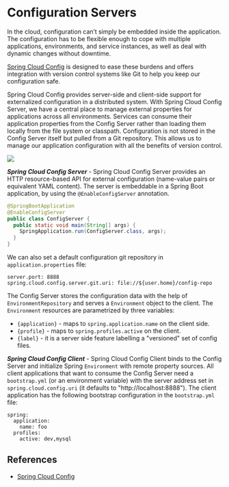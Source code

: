 # Configuration Servers

In the cloud, configuration can’t simply be embedded inside the application. The configuration has to be flexible enough to cope with multiple applications, environments, and service instances, as well as deal with dynamic changes without downtime. 

[Spring Cloud Config](https://spring.io/projects/spring-cloud-config) is designed to ease these burdens and offers integration with version control systems like Git to help you keep our configuration safe.

Spring Cloud Config provides server-side and client-side support for externalized configuration in a distributed system. With Spring Cloud Config Server, we have a central place to manage external properties for applications across all environments. Services can consume their application properties from the Config Server rather than loading them locally from the file system or classpath. Configuration is not stored in the Config Server itself but pulled from a Git repository. This allows us to manage our application configuration with all the benefits of version control. 

![](./images/config-servers.PNG)

***Spring Cloud Config Server*** - Spring Cloud Config Server provides an HTTP resource-based API for external configuration (name-value pairs or equivalent YAML content). The server is embeddable in a Spring Boot application, by using the `@EnableConfigServer` annotation.

```java
@SpringBootApplication
@EnableConfigServer
public class ConfigServer {
  public static void main(String[] args) {
    SpringApplication.run(ConfigServer.class, args);
  }
}
```
We can also set a default configuration git repository in `application.properties` file:
```
server.port: 8888
spring.cloud.config.server.git.uri: file://${user.home}/config-repo
```

The Config Server stores the configuration data with the help of `EnvironmentRepository` and serves a `Environment` object to the client. The `Environment` resources are parametrized by three variables:

* `{application}` - maps to `spring.application.name` on the client side.
* `{profile}` - maps to `spring.profiles.active` on the client.
* `{label}` - it is a server side feature labelling a "versioned" set of config files.

***Spring Cloud Config Client*** -  Spring Cloud Config Client binds to the Config Server and initialize Spring `Environment` with remote property sources. All client applications that want to consume the Config Server need a `bootstrap.yml` (or an environment variable) with the server address set in `spring.cloud.config.uri` (it defaults to "http://localhost:8888"). 
The client application has the following bootstrap configuration in the `bootstrap.yml` file:
```
spring:
  application:
    name: foo
  profiles:
    active: dev,mysql
 ```   


## References

* [Spring Cloud Config](https://cloud.spring.io/spring-cloud-config/reference/html/)